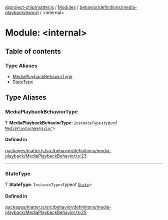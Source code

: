 [@project-chip/matter.js](../README.md) / [Modules](../modules.md) / [behavior/definitions/media-playback/export](behavior_definitions_media_playback_export.md) / \<internal\>

# Module: \<internal\>

## Table of contents

### Type Aliases

- [MediaPlaybackBehaviorType](behavior_definitions_media_playback_export._internal_.md#mediaplaybackbehaviortype)
- [StateType](behavior_definitions_media_playback_export._internal_.md#statetype)

## Type Aliases

### MediaPlaybackBehaviorType

Ƭ **MediaPlaybackBehaviorType**: `InstanceType`\<typeof [`MediaPlaybackBehavior`](behavior_definitions_media_playback_export.md#mediaplaybackbehavior)\>

#### Defined in

[packages/matter.js/src/behavior/definitions/media-playback/MediaPlaybackBehavior.ts:23](https://github.com/project-chip/matter.js/blob/5f71eedebdb9fa54338bde320c311bb359b7455d/packages/matter.js/src/behavior/definitions/media-playback/MediaPlaybackBehavior.ts#L23)

___

### StateType

Ƭ **StateType**: `InstanceType`\<typeof [`State`](../classes/behavior_definitions_media_playback_export.MediaPlaybackServer.md#state-1)\>

#### Defined in

[packages/matter.js/src/behavior/definitions/media-playback/MediaPlaybackBehavior.ts:25](https://github.com/project-chip/matter.js/blob/5f71eedebdb9fa54338bde320c311bb359b7455d/packages/matter.js/src/behavior/definitions/media-playback/MediaPlaybackBehavior.ts#L25)
